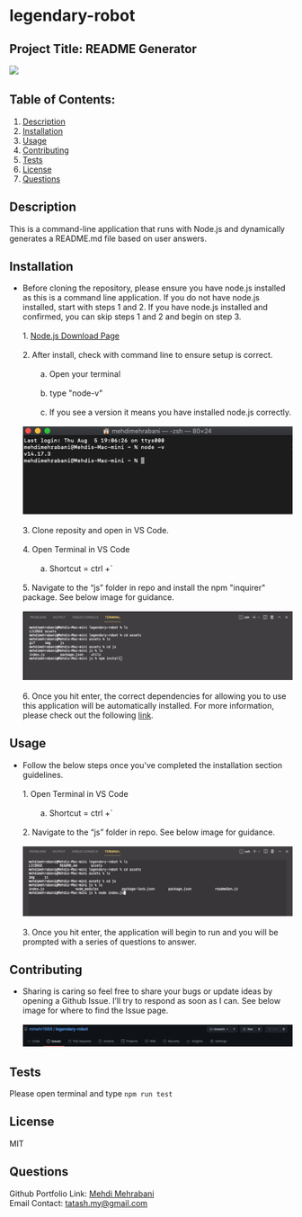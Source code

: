 # legendary-robot

  ## Project Title: README Generator

  <a href="https://choosealicense.com/licenses/mit" target="_blank"><img src="https://img.shields.io/badge/License-MIT-yellow.svg" /></a>

  ## Table of Contents:
  1. [Description](#description) 
  2. [Installation](#Installation)
  3. [Usage](#Usage)  
  4. [Contributing](#Contributing)
  5. [Tests](#Tests)
  6. [License](#License)
  7. [Questions](#Questions)

  ## Description
  This is a command-line application that runs with Node.js and dynamically generates a README.md file based on user answers. 

  ## Installation
  - Before cloning the repository, please ensure you have node.js installed as this is a command line application. If you do not have node.js installed, start with steps 1 and 2. If you have node.js installed and confirmed, you can skip steps 1 and 2 and begin on step 3.<br><br> 1. [Node.js Download Page](https://nodejs.org/en/download/)<br><br>2. After install, check with command line to ensure setup is correct.<br><br> &nbsp;&nbsp;&nbsp;&nbsp;&nbsp;&nbsp;&nbsp; a. Open your terminal<br><br> &nbsp;&nbsp;&nbsp;&nbsp;&nbsp;&nbsp;&nbsp; b. type "node-v"<br><br>&nbsp;&nbsp;&nbsp;&nbsp;&nbsp;&nbsp;&nbsp; c. If you see a version it means you have installed node.js correctly.<br><br>![alt text](./assets/img/node-install-confirmation.png)<br><br>3. Clone reposity and open in VS Code.<br><br>4. Open Terminal in VS Code <br><br> &nbsp;&nbsp;&nbsp;&nbsp;&nbsp;&nbsp;&nbsp; a. Shortcut = ctrl +` <br><br>5. Navigate to the “js” folder in repo and install the npm "inquirer" package. See below image for guidance. <br><br>![alt text](./assets/img/terminal-inquirer-install.png)<br><br>6. Once you hit enter, the correct dependencies for allowing you to use this application will be automatically installed. For more information, please check out the following [link](https://www.npmjs.com/package/inquirer).

  ## Usage
  - Follow the below steps once you've completed the installation section guidelines. <br><br> 1. Open Terminal in VS Code <br><br> &nbsp;&nbsp;&nbsp;&nbsp;&nbsp;&nbsp;&nbsp; a. Shortcut = ctrl +` <br><br>2. Navigate to the “js” folder in repo. See below image for guidance. <br><br>![alt text](./assets/img/terminal-navigate-js-folder.png) <br><br>3. Once you hit enter, the application will begin to run and you will be prompted with a series of questions to answer.

  ## Contributing
  - Sharing is caring so feel free to share your bugs or update ideas by opening a Github Issue. I’ll try to respond as soon as I can. See below image for where to find the Issue page.<br><br>![alt text](./assets/img/contribute-bugs-img.png)

  ## Tests
  Please open terminal and type `npm run test`

  ## License
  MIT
  
  ## Questions
  Github Portfolio Link: [Mehdi Mehrabani](https://github.com/mmehr1988)<br>
  Email Contact: tatash.my@gmail.com
  
  